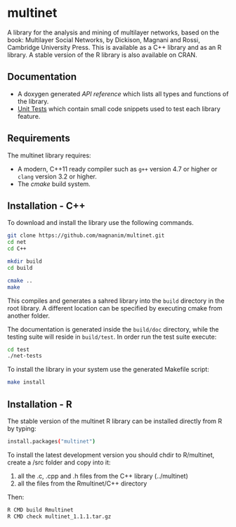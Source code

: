 multinet
===============

A library for the analysis and mining of multilayer networks, based on the book: Multilayer Social Networks, by Dickison, Magnani and Rossi, Cambridge University Press. This is available as a C++ library and as an R library. A stable version of the R library is also available on CRAN.


Documentation
-------------

* A doxygen generated *API reference* which lists all types and functions of the library.
* [Unit Tests](test/) which contain small code snippets used to test each library feature.

Requirements
------------

The multinet library requires:

* A modern, C++11 ready compiler such as `g++` version 4.7 or higher
or `clang` version 3.2 or higher.
* The *cmake* build system.

Installation - C++
------------

To download and install the library use the following commands.

```sh
git clone https://github.com/magnanim/multinet.git
cd net
cd C++

mkdir build
cd build

cmake ..
make
```

This compiles and generates a sahred library into the `build` directory in the
root library. A different location can be specified by executing cmake from
another folder.

The documentation is generated inside the `build/doc` directory, while the
testing suite will reside in `build/test`. In order run the test suite execute:

```sh
cd test
./net-tests
```

To install the library in your system use the generated Makefile script:

```sh
make install
```

Installation - R
------------
The stable version of the multinet R library can be installed directly from R by typing:

```sh
install.packages("multinet")
```

To install the latest development version you should chdir to R/multinet, create a /src
folder and copy into it:
1. all the .c, .cpp and .h files from the C++ library (../multinet)
2. all the files from the Rmultinet/C++ directory

Then: 
```sh
R CMD build Rmultinet
R CMD check multinet_1.1.1.tar.gz
```
